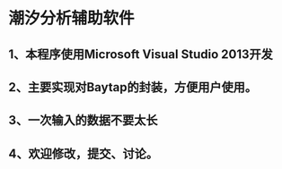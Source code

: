 # 潮汐分析辅助软件

## 1、本程序使用Microsoft Visual Studio  2013开发
## 2、主要实现对Baytap的封装，方便用户使用。
## 3、一次输入的数据不要太长
## 4、欢迎修改，提交、讨论。
